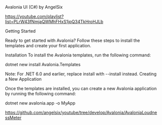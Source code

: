 
Avalonia UI (C#) by AngelSix 

 https://youtube.com/playlist?list=PLrW43fNmjaQWMhFHxS1jpQ34TkHroHJLb

Getting Started

Ready to get started with Avalonia? Follow these steps to install the templates and create your first application.

Installation
To install the Avalonia templates, run the following command:

dotnet new install Avalonia.Templates

Note: For .NET 6.0 and earlier, replace install with --install instead.
Creating a New Application

Once the templates are installed, you can create a new Avalonia application by running the following command:

dotnet new avalonia.app -o MyApp


https://github.com/angelsix/youtube/tree/develop/Avalonia/AvaloniaLoudnessMeter
